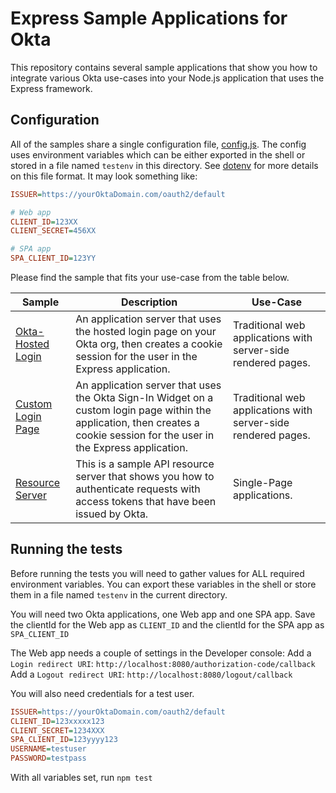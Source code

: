 # Express Sample Applications for Okta

This repository contains several sample applications that show you how to integrate various Okta use-cases into your Node.js application that uses the Express framework.

## Configuration

All of the samples share a single configuration file, [config.js](config.js). The config uses environment variables which can be either exported in the shell or stored in a file named `testenv` in this directory. See [dotenv](https://www.npmjs.com/package/dotenv) for more details on this file format. It may look something like:

```ini
ISSUER=https://yourOktaDomain.com/oauth2/default

# Web app
CLIENT_ID=123XX
CLIENT_SECRET=456XX

# SPA app
SPA_CLIENT_ID=123YY

```

Please find the sample that fits your use-case from the table below.

| Sample                                  | Description                                                                                                                                                                   | Use-Case                                                      |
| --------------------------------------- | ----------------------------------------------------------------------------------------------------------------------------------------------------------------------------- | ------------------------------------------------------------- |
| [Okta-Hosted Login](/okta-hosted-login) | An application server that uses the hosted login page on your Okta org, then creates a cookie session for the user in the Express application.                                | Traditional web applications with server-side rendered pages. |
| [Custom Login Page](/custom-login)      | An application server that uses the Okta Sign-In Widget on a custom login page within the application, then creates a cookie session for the user in the Express application. | Traditional web applications with server-side rendered pages. |
| [Resource Server](/resource-server)     | This is a sample API resource server that shows you how to authenticate requests with access tokens that have been issued by Okta.                                            | Single-Page applications.                                     |

## Running the tests

Before running the tests you will need to gather values for ALL required environment variables.
You can export these variables in the shell or store them in a file named `testenv` in the current directory.

You will need two Okta applications, one Web app and one SPA app. Save the clientId for the Web app as `CLIENT_ID` and the clientId for the SPA app as `SPA_CLIENT_ID`

The Web app needs a couple of settings in the Developer console:
Add a `Login redirect URI`: `http://localhost:8080/authorization-code/callback`
Add a `Logout redirect URI`: `http://localhost:8080/logout/callback`

You will also need credentials for a test user.

```ini
ISSUER=https://yourOktaDomain.com/oauth2/default
CLIENT_ID=123xxxxx123
CLIENT_SECRET=1234XXX
SPA_CLIENT_ID=123yyyy123
USERNAME=testuser
PASSWORD=testpass
```

With all variables set, run `npm test`
